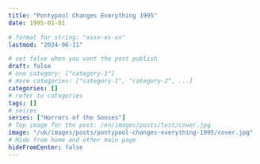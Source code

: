 ```yaml
---
title: "Pontypool Changes Everything 1995"
date: 1995-01-01

# format for string: "xxxx-xx-xx"
lastmod: "2024-06-11"

# set false when you want the post publish
draft: false
# one category: ["category-1"]
# more categories: ["category-1", "category-2", ...]
categories: []
# refer to categories
tags: []
# seires
series: ["Horrors of the Senses"]
# Top image for the post: /en/images/posts/test/cover.jpg
image: "/uk/images/posts/pontypool-changes-everything-1995/cover.jpg"
# Hide from home and other main page
hideFromCenter: false
---
```


<!--more-->